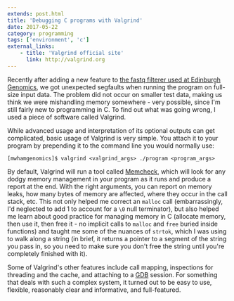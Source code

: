 ```yaml
---
extends: post.html
title: 'Debugging C programs with Valgrind'
date: 2017-05-22
category: programming
tags: ['environment', 'c']
external_links:
    - title: 'Valgrind official site'
      link: http://valgrind.org
---
```


Recently after adding a new feature to
[the fastq filterer used at Edinburgh Genomics](https://github.com/EdinburghGenomics/Fastq-Filterer), we got unexpected
segfaults when running the program on full-size input data. The problem did not occur on smaller test data, making us
think we were mishandling memory somewhere - very possible, since I'm still fairly new to programming in C. To find out
what was going wrong, I used a piece of software called Valgrind.

While advanced usage and interpretation of its optional outputs can get complicated, basic usage of Valgrind is very
simple. You attach it to your program by prepending it to the command line you would normally use:

    [mwhamgenomics]$ valgrind <valgrind_args> ./program <program_args>

By default, Valgrind will run a tool called [Memcheck](http://valgrind.org/docs/manual/mc-manual.html), which will look
for any dodgy memory management in your program as it runs and produce a report at the end. With the right arguments,
you can report on memory leaks, how many bytes of memory are affected, where they occur in the call stack, etc. This not
only helped me correct an `malloc` call (embarrassingly, I'd neglected to add 1 to account for a `\0` null terminator),
but also helped me learn about good practice for managing memory in C (allocate memory, then use it, then free it - no
implicit calls to `malloc` and `free` buried inside functions) and taught me some of the nuances of `strtok`, which I
was using to walk along a string (in brief, it returns a pointer to a segment of the string you pass in, so you need to
make sure you don't free the string until you're completely finished with it).

Some of Valgrind's other features include call mapping, inspections for threading and the cache, and attaching to a
[GDB](https://www.gnu.org/software/gdb) session. For something that deals with such a complex system, it turned out to
be easy to use, flexible, reasonably clear and informative, and full-featured.
